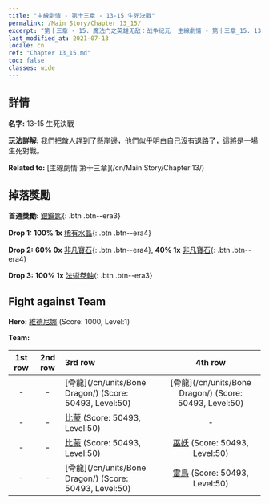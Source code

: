 ```yaml
---
title: "主線劇情 - 第十三章 - 13-15 生死決戰"
permalink: /Main Story/Chapter 13_15/
excerpt: "第十三章 - 15. 魔法门之英雄无敌：战争纪元  主線劇情 - 第十三章_15. 13-15 生死決戰"
last_modified_at: 2021-07-13
locale: cn
ref: "Chapter 13_15.md"
toc: false
classes: wide
---
```


## 詳情

 **名字:** 13-15 生死決戰

 **玩法詳解:** 我們把敵人趕到了懸崖邊，他們似乎明白自己沒有退路了，這將是一場生死對戰。

 **Related to:** [主線劇情 第十三章](/cn/Main Story/Chapter 13/)

## 掉落獎勵

 **首通獎勵:** [銀鑰匙](/cn/Items/con_693/){: .btn .btn--era3}

 **Drop 1:** **100% 1x** [稀有水晶](/cn/Items/mat_45/){: .btn .btn--era4}

 **Drop 2:** **60% 0x** [非凡寶石](/cn/Items/mat_37/){: .btn .btn--era4}, **40% 1x** [非凡寶石](/cn/Items/mat_37/){: .btn .btn--era4}

 **Drop 3:** **100% 1x** [法術卷軸](/cn/Items/con_694/){: .btn .btn--era3}


## Fight against Team
 **Hero:** [維德尼娜](/cn/heroes/Vidomina/) (Score: 1000, Level:1)

 **Team:**


  | 1st row | 2nd row | 3rd row | 4th row |
  |:----:|:----:|:----|:----:|
  | - | - | [骨龍](/cn/units/Bone Dragon/) (Score: 50493, Level:50)  | [骨龍](/cn/units/Bone Dragon/) (Score: 50493, Level:50)  |
  | - | - | [比蒙](/cn/units/Behemoth/) (Score: 50493, Level:50)  | - |
  | - | - | [比蒙](/cn/units/Behemoth/) (Score: 50493, Level:50)  | [巫妖](/cn/units/Lich/) (Score: 50493, Level:50)  |
  | - | - | [骨龍](/cn/units/Bone Dragon/) (Score: 50493, Level:50)  | [雷鳥](/cn/units/Roc/) (Score: 50493, Level:50)  |



